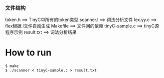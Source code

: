 ### 文件结构

token.h ==> TinyC中所有的token类型
scanner.l ==> 词法分析文件
lex.yy.c ==> flex根据.l文件自动生成
Makefile ==> 文件间的依赖
tinyC-sample.c ==> tinyC源程序示例
result.txt ==> 词法分析结果

# How to run
```
$ make
$ ./scanner < tinyC-sample.c > result.txt
```
